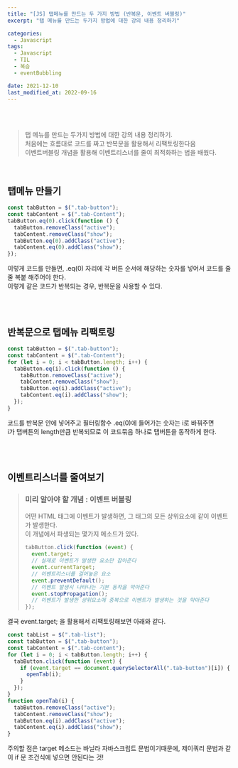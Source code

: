 ```yaml
---
title: "[JS] 탭메뉴를 만드는 두 가지 방법 (반복문, 이벤트 버블링)"
excerpt: "탭 메뉴를 만드는 두가지 방법에 대한 강의 내용 정리하기"

categories:
  - Javascript
tags:
  - Javascript
  - TIL
  - 복습
  - eventBubbling

date: 2021-12-10
last_modified_at: 2022-09-16
---
```


<br>
<br>

> 탭 메뉴를 만드는 두가지 방법에 대한 강의 내용 정리하기. <br>
> 처음에는 흐름대로 코드를 짜고 반복문을 활용해서 리팩토링한다음 <br>
> 이벤트버블링 개념을 활용해 이벤트리스너를 줄여 최적화하는 법을 배웠다.

<br>

## 탭메뉴 만들기

```javascript
const tabButton = $(".tab-button");
const tabContent = $(".tab-Content");
tabButton.eq(0).click(function () {
  tabButton.removeClass("active");
  tabContent.removeClass("show");
  tabButton.eq(0).addClass("active");
  tabContent.eq(0).addClass("show");
});
```

이렇게 코드를 만들면, .eq(0) 자리에 각 버튼 순서에 해당하는 숫자를 넣어서 코드를 줄줄 복붙 해주어야 한다.<br>
이렇게 같은 코드가 반복되는 경우, 반복문을 사용할 수 있다.

<br>
<br>

## 반복문으로 탭메뉴 리팩토링

```javascript
const tabButton = $(".tab-button");
const tabContent = $(".tab-Content");
for (let i = 0; i < tabButton.length; i++) {
  tabButton.eq(i).click(function () {
    tabButton.removeClass("active");
    tabContent.removeClass("show");
    tabButton.eq(i).addClass("active");
    tabContent.eq(i).addClass("show");
  });
}
```

코드를 반복문 안에 넣어주고 필터링함수 .eq(0)에 들어가는 숫자는 i로 바꿔주면 <br>
i가 탭버튼의 length만큼 반복되므로 이 코드묶음 하나로 탭버튼을 동작하게 한다.

<br>
<br>

## 이벤트리스너를 줄여보기

> ### 미리 알아야 할 개념 : 이벤트 버블링
>
> 어떤 HTML 태그에 이벤트가 발생하면, 그 태그의 모든 상위요소에 같이 이벤트가 발생한다.<br>
> 이 개념에서 파생되는 몇가지 메소드가 있다.
>
> ```javascript
> tabButton.click(function (event) {
>   event.target;
>   // 실제로 이벤트가 발생한 요소만 잡아준다
>   event.currentTarget;
>   // 이벤트리스너를 걸어놓은 요소
>   event.preventDefault();
>   // 이벤트 발생시 나타나는 기본 동작을 막아준다
>   event.stopPropagation();
>   // 이벤트가 발생한 상위요소에 중복으로 이벤트가 발생하는 것을 막아준다
> });
> ```

결국 event.target; 을 활용해서 리팩토링해보면 아래와 같다.

```javascript
const tabList = $(".tab-list");
const tabButton = $(".tab-button");
const tabContent = $(".tab-content");
for (let i = 0; i < tabButton.length; i++) {
  tabButton.click(function (event) {
    if (event.target == document.querySelectorAll(".tab-button")[i]) {
      openTab(i);
    }
  });
}
function openTab(i) {
  tabButton.removeClass("active");
  tabContent.removeClass("show");
  tabButton.eq(i).addClass("active");
  tabContent.eq(i).addClass("show");
}
```

주의할 점은 target 메소드는 바닐라 자바스크립트 문법이기때문에, 제이쿼리 문법과 같이 if 문 조건식에 넣으면 안된다는 것!
